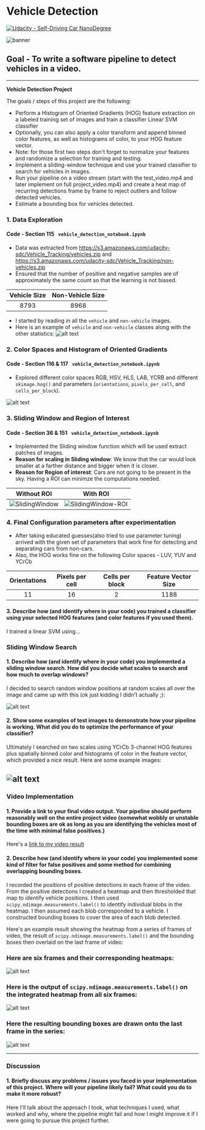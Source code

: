 
[//]: # (Image References)
[image1]: ./examples/car_not_car.png
[image2]: ./examples/HOG_example.jpg
[image3]: ./examples/sliding_windows.jpg
[image4]: ./examples/sliding_window.jpg
[image5]: ./examples/bboxes_and_heat.png
[image6]: ./examples/labels_map.png
[image7]: ./examples/output_bboxes.png
[image8]: ./output_images/banner.png "Banner"
[image9]: ./output_images/dataset_exploration.png "dataset_exploration"
[image10]: ./output_images/hog.png "hog"
[image11]: ./output_images/window.png "window"
[image12]: ./output_images/sliding_window_roi.png "sliding_window_roi"
[image13]: ./output_images/multiple_detection1.png "multiple_detection1"
[image14]: ./output_images/multiple_detection2.png "multiple_detection2"
[image15]: ./output_images/heatmap_without_threshold.png "heatmap_without_threshold"
[image16]: ./output_images/heatmap_with_threshold.png "heatmap_with_threshold"
[image17]: ./output_images/heatmap_grayscale.png "heatmap_grayscale"
[image18]: ./output_images/object_detection_final.png "object_detection_final"
[image19]: ./output_images/output1.gif "output1"
[image20]: ./output_images/output2.gif "output2"
[video1]: ./project_video.mp4

# Vehicle Detection
[![Udacity - Self-Driving Car NanoDegree](https://s3.amazonaws.com/udacity-sdc/github/shield-carnd.svg)](http://www.udacity.com/drive)

![banner][image8]

## Goal - To write a software pipeline to detect vehicles in a video.

---

**Vehicle Detection Project**

The goals / steps of this project are the following:

* Perform a Histogram of Oriented Gradients (HOG) feature extraction on a labeled training set of images and train a classifier Linear SVM classifier
* Optionally, you can also apply a color transform and append binned color features, as well as histograms of color, to your HOG feature vector. 
* Note: for those first two steps don't forget to normalize your features and randomize a selection for training and testing.
* Implement a sliding-window technique and use your trained classifier to search for vehicles in images.
* Run your pipeline on a video stream (start with the test_video.mp4 and later implement on full project_video.mp4) and create a heat map of recurring detections frame by frame to reject outliers and follow detected vehicles.
* Estimate a bounding box for vehicles detected.

### 1. Data Exploration
#### Code - Section 115 ``` vehicle_detection_notebook.ipynb```
- Data was extracted from https://s3.amazonaws.com/udacity-sdc/Vehicle_Tracking/vehicles.zip and https://s3.amazonaws.com/udacity-sdc/Vehicle_Tracking/non-vehicles.zip
- Ensured that the number of positive and negative samples are of approximately the same count so that the learning is not biased.

 **Vehicle Size**                     |  **Non-Vehicle Size** 
 :-------------------------:|:-------------------------:
 8793 |  8968
 

- I started by reading in all the `vehicle` and `non-vehicle` images.  
- Here is an example of `vehicle` and `non-vehicle` classes along with the other statistics:
![alt text][image9]

### 2. Color Spaces and Histogram of Oriented Gradients
#### Code - Section 116 & 117 ``` vehicle_detection_notebook.ipynb```
- Explored different color spaces RGB, HSV, HLS, LAB, YCRB and different `skimage.hog()` and parameters (`orientations`, `pixels_per_cell`, and `cells_per_block`).  

![alt text][image10]


### 3. Sliding Window and Region of Interest
#### Code - Section 36 & 151  ``` vehicle_detection_notebook.ipynb```
- Implemented the Sliding window function which will be used extract patches of images.
- **Reason for scaling in Sliding window**: We know that the car would look smaller at a farther distance and bigger when it is closer.
- **Reason for Region of interest**: Cars are not going to be present in the sky. Having a ROI can minimze the computations needed.


 **Without ROI**                     |  **With ROI** 
 :-------------------------:|:-------------------------:
![SlidingWindow][image11] |  ![SlidingWindow-ROI][image12]

 
### 4. Final Configuration parameters after experimentation
- After taking educated guesses(also tried to use parameter tuning) arrived with the given set of parameters that work fine for detecting and separating cars from non-cars.
- Also, the HOG works fine on the following Color spaces - LUV, YUV and YCrCb

 **Orientations**                     |  **Pixels per cell** |  **Cells per block** |  **Feature Vector Size** 
 :-------------------------:|:-------------------------:|:-------------------------:|:-------------------------:
11  |  16 |  2 |  1188


#### 3. Describe how (and identify where in your code) you trained a classifier using your selected HOG features (and color features if you used them).

I trained a linear SVM using...

### Sliding Window Search

#### 1. Describe how (and identify where in your code) you implemented a sliding window search.  How did you decide what scales to search and how much to overlap windows?

I decided to search random window positions at random scales all over the image and came up with this (ok just kidding I didn't actually ;):

![alt text][image3]

#### 2. Show some examples of test images to demonstrate how your pipeline is working.  What did you do to optimize the performance of your classifier?

Ultimately I searched on two scales using YCrCb 3-channel HOG features plus spatially binned color and histograms of color in the feature vector, which provided a nice result.  Here are some example images:

![alt text][image4]
---

### Video Implementation

#### 1. Provide a link to your final video output.  Your pipeline should perform reasonably well on the entire project video (somewhat wobbly or unstable bounding boxes are ok as long as you are identifying the vehicles most of the time with minimal false positives.)
Here's a [link to my video result](./project_video.mp4)


#### 2. Describe how (and identify where in your code) you implemented some kind of filter for false positives and some method for combining overlapping bounding boxes.

I recorded the positions of positive detections in each frame of the video.  From the positive detections I created a heatmap and then thresholded that map to identify vehicle positions.  I then used `scipy.ndimage.measurements.label()` to identify individual blobs in the heatmap.  I then assumed each blob corresponded to a vehicle.  I constructed bounding boxes to cover the area of each blob detected.  

Here's an example result showing the heatmap from a series of frames of video, the result of `scipy.ndimage.measurements.label()` and the bounding boxes then overlaid on the last frame of video:

### Here are six frames and their corresponding heatmaps:

![alt text][image5]

### Here is the output of `scipy.ndimage.measurements.label()` on the integrated heatmap from all six frames:
![alt text][image6]

### Here the resulting bounding boxes are drawn onto the last frame in the series:
![alt text][image7]



---

### Discussion

#### 1. Briefly discuss any problems / issues you faced in your implementation of this project.  Where will your pipeline likely fail?  What could you do to make it more robust?

Here I'll talk about the approach I took, what techniques I used, what worked and why, where the pipeline might fail and how I might improve it if I were going to pursue this project further.  

